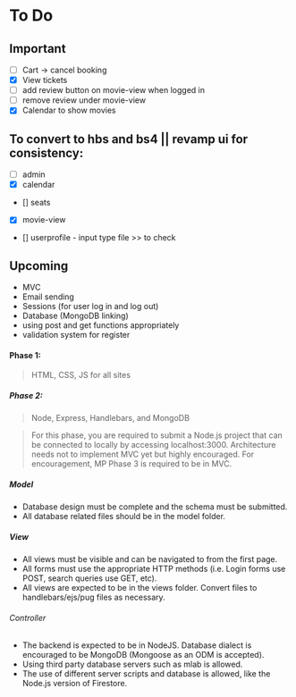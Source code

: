 # To Do
## Important

- [ ] Cart -> cancel booking
- [X] View tickets 
- [ ] add review button on movie-view when logged in
- [ ] remove review under movie-view
- [X] Calendar to show movies

## To convert to hbs and bs4 || revamp ui for consistency:

- [ ] admin
- [X] calendar
- [] seats
- [X] movie-view
- [] userprofile - input type file >> to check

## Upcoming
- MVC
- Email sending
- Sessions (for user log in and log out)
- Database (MongoDB linking)
- using post and get functions appropriately
- validation system for register


#### Phase 1:
> HTML, CSS, JS for all sites

##### Phase 2:
> Node, Express, Handlebars, and MongoDB

>For this phase, you are required to submit a Node.js project that can be connected to locally by accessing localhost:3000. Architecture needs not to implement MVC yet but highly encouraged. For encouragement, MP Phase 3 is required to be in MVC.

##### Model
- Database design must be complete and the schema must be submitted.
- All database related files should be in the model folder.

##### View
- All views must be visible and can be navigated to from the first page.
- All forms must use the appropriate HTTP methods (i.e. Login forms use POST, search queries use GET, etc).
- All views are expected to be in the views folder. Convert files to handlebars/ejs/pug files as necessary.

###### Controller
- The backend is expected to be in NodeJS. Database dialect is encouraged to be MongoDB (Mongoose as an ODM is accepted). 
- Using third party database servers such as mlab is allowed. 
- The use of different server scripts and database is allowed, like the Node.js version of Firestore.
